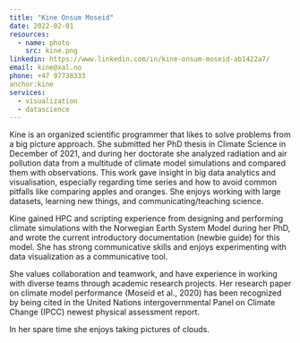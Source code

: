 ```yaml
---
title: "Kine Onsum Moseid"
date: 2022-02-01
resources:
  - name: photo
    src: kine.png
linkedin: https://www.linkedin.com/in/kine-onsum-moseid-ab1422a7/
email: kine@xal.no
phone: +47 97738333
anchor:kine
services:
  - visualization
  - datascience
---
```


Kine is an organized scientific programmer that likes to solve problems from a big picture approach. She submitted her PhD thesis in Climate Science in December of 2021, and during her doctorate she analyzed radiation and air pollution data from a multitude of climate model simulations and compared them with observations. This work gave insight in big data analytics and visualisation, especially regarding time series and how to avoid common pitfalls like comparing apples and oranges. She enjoys working with large datasets, learning new things, and communicating/teaching science. 

<!--more-->

Kine gained HPC and scripting experience from designing and performing climate simulations with the Norwegian Earth System Model during her PhD, and wrote the current introductory documentation (newbie guide) for this model.
She has strong communicative skills and enjoys experimenting with data visualization as a communicative tool. 

She values collaboration and teamwork, and have experience in working with diverse teams through academic research projects.
Her research paper on climate model performance (Moseid et al., 2020) has been recognized by being cited in the United Nations intergovernmental Panel on Climate Change (IPCC) newest physical assessment report.

In her spare time she enjoys taking pictures of clouds. 